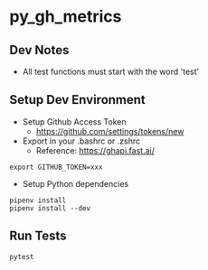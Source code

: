 # py_gh_metrics

## Dev Notes
* All test functions must start with the word 'test'

## Setup Dev Environment
* Setup Github Access Token
  * https://github.com/settings/tokens/new
* Export in your .bashrc or .zshrc
  * Reference: https://ghapi.fast.ai/
```
export GITHUB_TOKEN=xxx
```
* Setup Python dependencies
```
pipenv install
pipenv install --dev
```

## Run Tests
```
pytest
```
